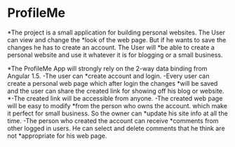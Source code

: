# ProfileMe

*The project is a small application for building personal websites. The User can view and change the 
 *look of the web page. But if he wants to save the changes he has to create an account. The User will 
 *be able to create a personal website and use it whatever it is for blogging or a small business.

*The ProfileMe App will strongly rely on the 2-way data binding from Angular 1.5. -The user can 
 *create account and login. -Every user can create a personal web page which after login the changes 
 *will be saved and the user can share the created link for showing off his blog or website. 
 *-The created link will be accessible from anyone. -The created web page will be easy to modify 
 *from the person who owns the account. which make it perfect for small business. So the owner can 
 *update his site info at all the time. -The person who created the account can receive 
 *comments from other logged in users. He can select and delete comments that he think are not 
 *appropriate for his web page.
